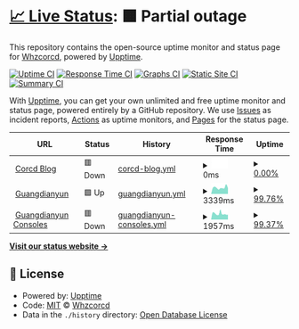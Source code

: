 # [📈 Live Status](https://charlotte.corcd.xyz): <!--live status--> **🟧 Partial outage**

This repository contains the open-source uptime monitor and status page for [Whzcorcd](https://corcd.xyz), powered by [Upptime](https://github.com/upptime/upptime).

[![Uptime CI](https://github.com/koj-co/upptime/workflows/Uptime%20CI/badge.svg)](https://github.com/koj-co/upptime/actions?query=workflow%3A%22Uptime+CI%22)
[![Response Time CI](https://github.com/koj-co/upptime/workflows/Response%20Time%20CI/badge.svg)](https://github.com/koj-co/upptime/actions?query=workflow%3A%22Response+Time+CI%22)
[![Graphs CI](https://github.com/koj-co/upptime/workflows/Graphs%20CI/badge.svg)](https://github.com/koj-co/upptime/actions?query=workflow%3A%22Graphs+CI%22)
[![Static Site CI](https://github.com/koj-co/upptime/workflows/Static%20Site%20CI/badge.svg)](https://github.com/koj-co/upptime/actions?query=workflow%3A%22Static+Site+CI%22)
[![Summary CI](https://github.com/koj-co/upptime/workflows/Summary%20CI/badge.svg)](https://github.com/koj-co/upptime/actions?query=workflow%3A%22Summary+CI%22)

With [Upptime](https://upptime.js.org), you can get your own unlimited and free uptime monitor and status page, powered entirely by a GitHub repository. We use [Issues](https://github.com/corcd/charlotte/issues) as incident reports, [Actions](https://github.com/corcd/charlotte/actions) as uptime monitors, and [Pages](https://charlotte.corcd.xyz) for the status page.

<!--start: status pages-->
<!-- This summary is generated by Upptime (https://github.com/upptime/upptime) -->
<!-- Do not edit this manually, your changes will be overwritten -->
<!-- prettier-ignore -->
| URL | Status | History | Response Time | Uptime |
| --- | ------ | ------- | ------------- | ------ |
| <img alt="" src="https://favicons.githubusercontent.com/www.corcd.xyz" height="13"> [Corcd Blog](https://www.corcd.xyz) | 🟥 Down | [corcd-blog.yml](https://github.com/corcd/charlotte/commits/HEAD/history/corcd-blog.yml) | <details><summary><img alt="Response time graph" src="./graphs/corcd-blog/response-time-week.png" height="20"> 0ms</summary><br><a href="https://charlotte.corcd.xyz/history/corcd-blog"><img alt="Response time 498" src="https://img.shields.io/endpoint?url=https%3A%2F%2Fraw.githubusercontent.com%2Fcorcd%2Fcharlotte%2FHEAD%2Fapi%2Fcorcd-blog%2Fresponse-time.json"></a><br><a href="https://charlotte.corcd.xyz/history/corcd-blog"><img alt="24-hour response time 0" src="https://img.shields.io/endpoint?url=https%3A%2F%2Fraw.githubusercontent.com%2Fcorcd%2Fcharlotte%2FHEAD%2Fapi%2Fcorcd-blog%2Fresponse-time-day.json"></a><br><a href="https://charlotte.corcd.xyz/history/corcd-blog"><img alt="7-day response time 0" src="https://img.shields.io/endpoint?url=https%3A%2F%2Fraw.githubusercontent.com%2Fcorcd%2Fcharlotte%2FHEAD%2Fapi%2Fcorcd-blog%2Fresponse-time-week.json"></a><br><a href="https://charlotte.corcd.xyz/history/corcd-blog"><img alt="30-day response time 0" src="https://img.shields.io/endpoint?url=https%3A%2F%2Fraw.githubusercontent.com%2Fcorcd%2Fcharlotte%2FHEAD%2Fapi%2Fcorcd-blog%2Fresponse-time-month.json"></a><br><a href="https://charlotte.corcd.xyz/history/corcd-blog"><img alt="1-year response time 498" src="https://img.shields.io/endpoint?url=https%3A%2F%2Fraw.githubusercontent.com%2Fcorcd%2Fcharlotte%2FHEAD%2Fapi%2Fcorcd-blog%2Fresponse-time-year.json"></a></details> | <details><summary><a href="https://charlotte.corcd.xyz/history/corcd-blog">0.00%</a></summary><a href="https://charlotte.corcd.xyz/history/corcd-blog"><img alt="All-time uptime 12.92%" src="https://img.shields.io/endpoint?url=https%3A%2F%2Fraw.githubusercontent.com%2Fcorcd%2Fcharlotte%2FHEAD%2Fapi%2Fcorcd-blog%2Fuptime.json"></a><br><a href="https://charlotte.corcd.xyz/history/corcd-blog"><img alt="24-hour uptime 0.00%" src="https://img.shields.io/endpoint?url=https%3A%2F%2Fraw.githubusercontent.com%2Fcorcd%2Fcharlotte%2FHEAD%2Fapi%2Fcorcd-blog%2Fuptime-day.json"></a><br><a href="https://charlotte.corcd.xyz/history/corcd-blog"><img alt="7-day uptime 0.00%" src="https://img.shields.io/endpoint?url=https%3A%2F%2Fraw.githubusercontent.com%2Fcorcd%2Fcharlotte%2FHEAD%2Fapi%2Fcorcd-blog%2Fuptime-week.json"></a><br><a href="https://charlotte.corcd.xyz/history/corcd-blog"><img alt="30-day uptime 0.00%" src="https://img.shields.io/endpoint?url=https%3A%2F%2Fraw.githubusercontent.com%2Fcorcd%2Fcharlotte%2FHEAD%2Fapi%2Fcorcd-blog%2Fuptime-month.json"></a><br><a href="https://charlotte.corcd.xyz/history/corcd-blog"><img alt="1-year uptime 12.92%" src="https://img.shields.io/endpoint?url=https%3A%2F%2Fraw.githubusercontent.com%2Fcorcd%2Fcharlotte%2FHEAD%2Fapi%2Fcorcd-blog%2Fuptime-year.json"></a></details>
| <img alt="" src="https://favicons.githubusercontent.com/www.guangdianyun.tv" height="13"> [Guangdianyun](https://www.guangdianyun.tv) | 🟩 Up | [guangdianyun.yml](https://github.com/corcd/charlotte/commits/HEAD/history/guangdianyun.yml) | <details><summary><img alt="Response time graph" src="./graphs/guangdianyun/response-time-week.png" height="20"> 3339ms</summary><br><a href="https://charlotte.corcd.xyz/history/guangdianyun"><img alt="Response time 3301" src="https://img.shields.io/endpoint?url=https%3A%2F%2Fraw.githubusercontent.com%2Fcorcd%2Fcharlotte%2FHEAD%2Fapi%2Fguangdianyun%2Fresponse-time.json"></a><br><a href="https://charlotte.corcd.xyz/history/guangdianyun"><img alt="24-hour response time 3851" src="https://img.shields.io/endpoint?url=https%3A%2F%2Fraw.githubusercontent.com%2Fcorcd%2Fcharlotte%2FHEAD%2Fapi%2Fguangdianyun%2Fresponse-time-day.json"></a><br><a href="https://charlotte.corcd.xyz/history/guangdianyun"><img alt="7-day response time 3339" src="https://img.shields.io/endpoint?url=https%3A%2F%2Fraw.githubusercontent.com%2Fcorcd%2Fcharlotte%2FHEAD%2Fapi%2Fguangdianyun%2Fresponse-time-week.json"></a><br><a href="https://charlotte.corcd.xyz/history/guangdianyun"><img alt="30-day response time 3179" src="https://img.shields.io/endpoint?url=https%3A%2F%2Fraw.githubusercontent.com%2Fcorcd%2Fcharlotte%2FHEAD%2Fapi%2Fguangdianyun%2Fresponse-time-month.json"></a><br><a href="https://charlotte.corcd.xyz/history/guangdianyun"><img alt="1-year response time 3301" src="https://img.shields.io/endpoint?url=https%3A%2F%2Fraw.githubusercontent.com%2Fcorcd%2Fcharlotte%2FHEAD%2Fapi%2Fguangdianyun%2Fresponse-time-year.json"></a></details> | <details><summary><a href="https://charlotte.corcd.xyz/history/guangdianyun">99.76%</a></summary><a href="https://charlotte.corcd.xyz/history/guangdianyun"><img alt="All-time uptime 99.40%" src="https://img.shields.io/endpoint?url=https%3A%2F%2Fraw.githubusercontent.com%2Fcorcd%2Fcharlotte%2FHEAD%2Fapi%2Fguangdianyun%2Fuptime.json"></a><br><a href="https://charlotte.corcd.xyz/history/guangdianyun"><img alt="24-hour uptime 98.30%" src="https://img.shields.io/endpoint?url=https%3A%2F%2Fraw.githubusercontent.com%2Fcorcd%2Fcharlotte%2FHEAD%2Fapi%2Fguangdianyun%2Fuptime-day.json"></a><br><a href="https://charlotte.corcd.xyz/history/guangdianyun"><img alt="7-day uptime 99.76%" src="https://img.shields.io/endpoint?url=https%3A%2F%2Fraw.githubusercontent.com%2Fcorcd%2Fcharlotte%2FHEAD%2Fapi%2Fguangdianyun%2Fuptime-week.json"></a><br><a href="https://charlotte.corcd.xyz/history/guangdianyun"><img alt="30-day uptime 99.08%" src="https://img.shields.io/endpoint?url=https%3A%2F%2Fraw.githubusercontent.com%2Fcorcd%2Fcharlotte%2FHEAD%2Fapi%2Fguangdianyun%2Fuptime-month.json"></a><br><a href="https://charlotte.corcd.xyz/history/guangdianyun"><img alt="1-year uptime 99.40%" src="https://img.shields.io/endpoint?url=https%3A%2F%2Fraw.githubusercontent.com%2Fcorcd%2Fcharlotte%2FHEAD%2Fapi%2Fguangdianyun%2Fuptime-year.json"></a></details>
| <img alt="" src="https://favicons.githubusercontent.com/consoles.guangdianyun.tv" height="13"> [Guangdianyun Consoles](https://consoles.guangdianyun.tv) | 🟥 Down | [guangdianyun-consoles.yml](https://github.com/corcd/charlotte/commits/HEAD/history/guangdianyun-consoles.yml) | <details><summary><img alt="Response time graph" src="./graphs/guangdianyun-consoles/response-time-week.png" height="20"> 1957ms</summary><br><a href="https://charlotte.corcd.xyz/history/guangdianyun-consoles"><img alt="Response time 2205" src="https://img.shields.io/endpoint?url=https%3A%2F%2Fraw.githubusercontent.com%2Fcorcd%2Fcharlotte%2FHEAD%2Fapi%2Fguangdianyun-consoles%2Fresponse-time.json"></a><br><a href="https://charlotte.corcd.xyz/history/guangdianyun-consoles"><img alt="24-hour response time 1672" src="https://img.shields.io/endpoint?url=https%3A%2F%2Fraw.githubusercontent.com%2Fcorcd%2Fcharlotte%2FHEAD%2Fapi%2Fguangdianyun-consoles%2Fresponse-time-day.json"></a><br><a href="https://charlotte.corcd.xyz/history/guangdianyun-consoles"><img alt="7-day response time 1957" src="https://img.shields.io/endpoint?url=https%3A%2F%2Fraw.githubusercontent.com%2Fcorcd%2Fcharlotte%2FHEAD%2Fapi%2Fguangdianyun-consoles%2Fresponse-time-week.json"></a><br><a href="https://charlotte.corcd.xyz/history/guangdianyun-consoles"><img alt="30-day response time 1951" src="https://img.shields.io/endpoint?url=https%3A%2F%2Fraw.githubusercontent.com%2Fcorcd%2Fcharlotte%2FHEAD%2Fapi%2Fguangdianyun-consoles%2Fresponse-time-month.json"></a><br><a href="https://charlotte.corcd.xyz/history/guangdianyun-consoles"><img alt="1-year response time 2205" src="https://img.shields.io/endpoint?url=https%3A%2F%2Fraw.githubusercontent.com%2Fcorcd%2Fcharlotte%2FHEAD%2Fapi%2Fguangdianyun-consoles%2Fresponse-time-year.json"></a></details> | <details><summary><a href="https://charlotte.corcd.xyz/history/guangdianyun-consoles">99.37%</a></summary><a href="https://charlotte.corcd.xyz/history/guangdianyun-consoles"><img alt="All-time uptime 99.28%" src="https://img.shields.io/endpoint?url=https%3A%2F%2Fraw.githubusercontent.com%2Fcorcd%2Fcharlotte%2FHEAD%2Fapi%2Fguangdianyun-consoles%2Fuptime.json"></a><br><a href="https://charlotte.corcd.xyz/history/guangdianyun-consoles"><img alt="24-hour uptime 97.27%" src="https://img.shields.io/endpoint?url=https%3A%2F%2Fraw.githubusercontent.com%2Fcorcd%2Fcharlotte%2FHEAD%2Fapi%2Fguangdianyun-consoles%2Fuptime-day.json"></a><br><a href="https://charlotte.corcd.xyz/history/guangdianyun-consoles"><img alt="7-day uptime 99.37%" src="https://img.shields.io/endpoint?url=https%3A%2F%2Fraw.githubusercontent.com%2Fcorcd%2Fcharlotte%2FHEAD%2Fapi%2Fguangdianyun-consoles%2Fuptime-week.json"></a><br><a href="https://charlotte.corcd.xyz/history/guangdianyun-consoles"><img alt="30-day uptime 99.55%" src="https://img.shields.io/endpoint?url=https%3A%2F%2Fraw.githubusercontent.com%2Fcorcd%2Fcharlotte%2FHEAD%2Fapi%2Fguangdianyun-consoles%2Fuptime-month.json"></a><br><a href="https://charlotte.corcd.xyz/history/guangdianyun-consoles"><img alt="1-year uptime 99.28%" src="https://img.shields.io/endpoint?url=https%3A%2F%2Fraw.githubusercontent.com%2Fcorcd%2Fcharlotte%2FHEAD%2Fapi%2Fguangdianyun-consoles%2Fuptime-year.json"></a></details>

<!--end: status pages-->

[**Visit our status website →**](https://charlotte.corcd.xyz)

## 📄 License

- Powered by: [Upptime](https://github.com/upptime/upptime)
- Code: [MIT](./LICENSE) © [Whzcorcd](https://corcd.xyz)
- Data in the `./history` directory: [Open Database License](https://opendatacommons.org/licenses/odbl/1-0/)
